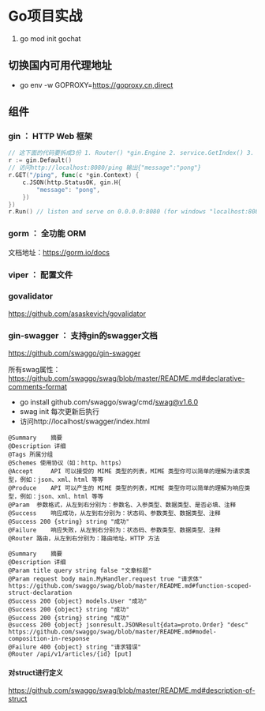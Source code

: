 # Go项目实战

1. go mod init gochat

## 切换国内可用代理地址
* go env -w GOPROXY=https://goproxy.cn,direct

## 组件

### gin ： HTTP Web 框架

```go
// 这下面的代码要拆成3份 1. Router() *gin.Engine 2. service.GetIndex() 3. Run()
r := gin.Default()
// 访问http://localhost:8080/ping 输出{"message":"pong"}
r.GET("/ping", func(c *gin.Context) {
	c.JSON(http.StatusOK, gin.H{
		"message": "pong",
	})
})
r.Run() // listen and serve on 0.0.0.0:8080 (for windows "localhost:8080")
```

### gorm ： 全功能 ORM

文档地址：https://gorm.io/docs

### viper ： 配置文件

### govalidator

https://github.com/asaskevich/govalidator

### gin-swagger ： 支持gin的swagger文档

https://github.com/swaggo/gin-swagger

所有swag属性：https://github.com/swaggo/swag/blob/master/README.md#declarative-comments-format

* go install github.com/swaggo/swag/cmd/swag@v1.6.0
* swag init 每次更新后执行
* 访问http://localhost/swagger/index.html

```
@Summary	摘要
@Description 详细
@Tags 所属分组
@Schemes 使用协议（如：http、https）
@Accept 	API 可以接受的 MIME 类型的列表，MIME 类型你可以简单的理解为请求类型，例如：json、xml、html 等等
@Produce	API 可以产生的 MIME 类型的列表，MIME 类型你可以简单的理解为响应类型，例如：json、xml、html 等等
@Param	参数格式，从左到右分别为：参数名、入参类型、数据类型、是否必填、注释
@Success	响应成功，从左到右分别为：状态码、参数类型、数据类型、注释
@Success 200 {string} string "成功"
@Failure	响应失败，从左到右分别为：状态码、参数类型、数据类型、注释
@Router	路由，从左到右分别为：路由地址，HTTP 方法
```

```
@Summary	摘要
@Description 详细
@Param title query string false "文章标题"
@Param request body main.MyHandler.request true "请求体" https://github.com/swaggo/swag/blob/master/README.md#function-scoped-struct-declaration
@Success 200 {object} models.User "成功"
@Success 200 {object} string "成功"
@Success 200 {string} string "成功"
@success 200 {object} jsonresult.JSONResult{data=proto.Order} "desc" https://github.com/swaggo/swag/blob/master/README.md#model-composition-in-response
@Failure 400 {object} string "请求错误"
@Router /api/v1/articles/{id} [put]
```

#### 对struct进行定义

https://github.com/swaggo/swag/blob/master/README.md#description-of-struct

